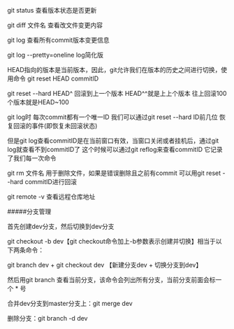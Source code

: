 git status 查看版本状态是否更新

git diff 文件名    查看改文件变更内容

git log 查看所有commit版本变更信息

git log --pretty=oneline log简化版

HEAD指向的版本是当前版本，因此，git允许我们在版本的历史之间进行切换，使用命令 git reset HEAD commitID

git reset --hard HEAD^ 回滚到上一个版本  HEAD^^就是上上个版本 往上回滚100个版本就是HEAD~100

git log时 每次commit都有一个唯一ID 我们可以通过git reset --hard ID前几位  恢复回滚的事件(即恢复未回滚状态)

但是git log查看commitID是在当前窗口有效，当窗口关闭或者挂机后，通过git log就查看不到commitID了 这个时候可以通过git reflog来查看commitID 它记录了我们每一次命令

git rm 文件名  用于删除文件，如果是错误删除且之前有commit 可以用git reset --hard commitID进行回滚

git remote -v 查看远程仓库地址

#####分支管理

首先创建dev分支，然后切换到dev分支

git checkout -b dev【git checkout命令加上-b参数表示创建并切换】相当于以下两条命令：

git branch dev + git checkout dev 【新建分支dev + 切换分支到dev】

然后用git branch 查看当前分支，该命令会列出所有分支，当前分支前面会标一个 * 号

合并dev分支到master分支上：git merge dev

删除分支：git branch -d dev






